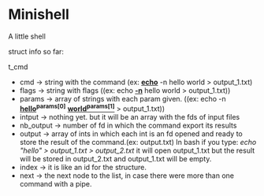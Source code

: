 # Minishell
A little shell

struct info so far:


t_cmd
*	cmd -> string with the command (ex: **<ins>echo</ins>** -n hello world > output_1.txt)
*	flags -> string with flags ((ex: echo **<ins>-n</ins>** hello world > output_1.txt))
*	params -> array of strings with each param given. ((ex: echo -n **<ins>hello</ins><sup>params[0]</sup>** **<ins>world<sup>params[1]</ins></sup>** > output_1.txt))
* 	intput -> nothing yet. but it will be an array with the fds of 	input files
*	nb_output -> number of fd in which the command export its results
*	output -> array of ints in which each int is an fd opened and ready to store the result of the command.(ex: output.txt) In bash if you type: *echo "hello" > output_1.txt > output_2.txt* it will open output_1.txt but the result will be stored in output_2.txt and output_1.txt will be empty.
*	index -> it is like an id for the structure.
*	next -> the next node to the list, in case there were more than one command with a pipe.
